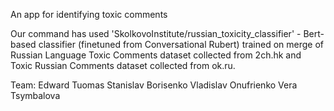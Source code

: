 An app for identifying toxic comments

Our command has used 'SkolkovoInstitute/russian_toxicity_classifier' - Bert-based classifier (finetuned from Conversational Rubert) trained on merge of Russian Language Toxic Comments dataset collected from 2ch.hk and Toxic Russian Comments dataset collected from ok.ru.

Team:
Edward Tuomas
Stanislav Borisenko
Vladislav Onufrienko
Vera Tsymbalova
